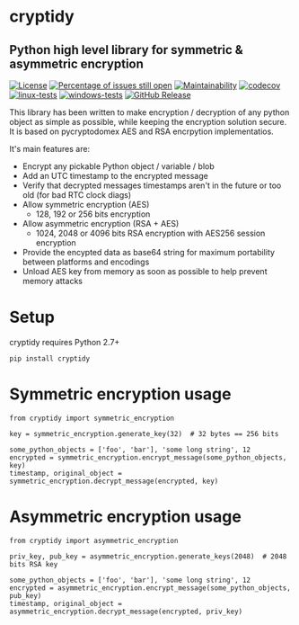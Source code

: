 # cryptidy
## Python high level library for symmetric & asymmetric encryption

[![License](https://img.shields.io/badge/License-BSD%203--Clause-blue.svg)](https://opensource.org/licenses/BSD-3-Clause)
[![Percentage of issues still open](http://isitmaintained.com/badge/open/netinvent/cryptidy.svg)](http://isitmaintained.com/project/netinvent/Cryptidy "Percentage of issues still open")
[![Maintainability](https://api.codeclimate.com/v1/badges/be5d6edea1288951dc07/maintainability)](https://codeclimate.com/github/netinvent/cryptidy/maintainability)
[![codecov](https://codecov.io/gh/netinvent/cryptidy/branch/master/graph/badge.svg?token=E5D9oVnqj7)](https://codecov.io/gh/netinvent/cryptidy)
[![linux-tests](https://github.com/netinvent/cryptidy/actions/workflows/linux.yaml/badge.svg)](https://github.com/netinvent/cryptidy/actions/workflows/linux.yaml)
[![windows-tests](https://github.com/netinvent/cryptidy/actions/workflows/windows.yaml/badge.svg)](https://github.com/netinvent/cryptidy/actions/workflows/windows.yaml)
[![GitHub Release](https://img.shields.io/github/release/netinvent/cryptidy.svg?label=Latest)](https://github.com/netinvent/cryptidy/releases/latest)

This library has been written to make encryption / decryption of any python object as simple as possible, while keeping the encryption solution secure.
It is based on pycryptodomex AES  and RSA encrpytion implementatios.

It's main features are:
 - Encrypt any pickable Python object / variable / blob
 - Add an UTC timestamp to the encrypted message
 - Verify that decrypted messages timestamps aren't in the future or too old (for bad RTC clock diags)
 - Allow symmetric encryption (AES)
     - 128, 192 or 256 bits encryption
 - Allow asymmetric encryption (RSA + AES)
     - 1024, 2048 or 4096 bits RSA encryption with AES256 session encryption
 - Provide the encypted data as base64 string for maximum portability between platforms and encodings
 - Unload AES key from memory as soon as possible to help prevent memory attacks

# Setup

cryptidy requires Python 2.7+

`pip install cryptidy`


# Symmetric encryption usage

```
from cryptidy import symmetric_encryption

key = symmetric_encryption.generate_key(32)  # 32 bytes == 256 bits

some_python_objects = ['foo', 'bar'], 'some long string', 12
encrypted = symmetric_encryption.encrypt_message(some_python_objects, key)
timestamp, original_object = symmetric_encryption.decrypt_message(encrypted, key)
```

# Asymmetric encryption usage

```
from cryptidy import asymmetric_encryption

priv_key, pub_key = asymmetric_encryption.generate_keys(2048)  # 2048 bits RSA key

some_python_objects = ['foo', 'bar'], 'some long string', 12
encrypted = asymmetric_encryption.encrypt_message(some_python_objects, pub_key)
timestamp, original_object = asymmetric_encryption.decrypt_message(encrypted, priv_key)
```
